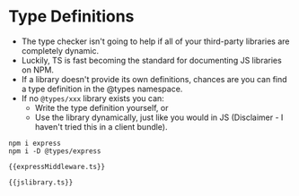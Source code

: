 # Type Definitions

+ The type checker isn't going to help if all of your third-party libraries are completely dynamic.
+ Luckily, TS is fast becoming the standard for documenting JS libraries on NPM.
+ If a library doesn't provide its own definitions, chances are you can find a type definition in the @types namespace.
+ If no `@types/xxx` library exists you can:
    + Write the type definition yourself, or
    + Use the library dynamically, just like you would in JS (Disclaimer - I haven't tried this in a client bundle).

```
npm i express
npm i -D @types/express
```

```
{{expressMiddleware.ts}}
```

```
{{jslibrary.ts}}
```
